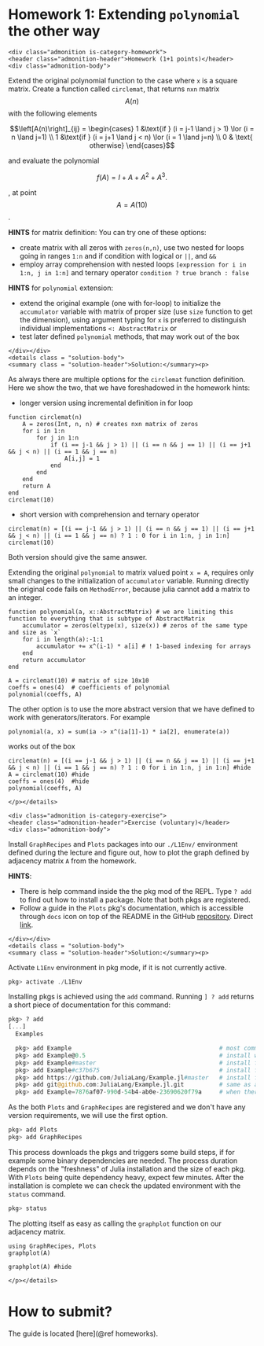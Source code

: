 # Homework 1: Extending `polynomial` the other way
```@raw html
<div class="admonition is-category-homework">
<header class="admonition-header">Homework (1+1 points)</header>
<div class="admonition-body">
```

Extend the original polynomial function to the case where `x` is a square matrix. Create a function called `circlemat`, that returns `nxn` matrix $$A(n)$$ with the following elements
```math
\left[A(n)\right]_{ij} = 
\begin{cases}
   1 &\text{if } (i = j-1 \land j > 1) \lor (i = n \land j=1) \\
   1 &\text{if } (i = j+1 \land j < n) \lor (i = 1 \land j=n) \\
   0 & \text{  otherwise}
\end{cases}
```
and evaluate the polynomial
```math
f(A) = I + A + A^2 + A^3.
```
, at point $$A = A(10)$$.

**HINTS** for matrix definition:
You can try one of these options:
- create matrix with all zeros with `zeros(n,n)`, use two nested for loops going in ranges `1:n` and if condition with logical or `||`, and `&&` 
- employ array comprehension with nested loops `[expression for i in 1:n, j in 1:n]` and ternary operator `condition ? true branch : false`

**HINTS** for `polynomial` extension:
- extend the original example (one with for-loop) to initialize the `accumulator` variable with matrix of proper size (use `size` function to get the dimension), using argument typing for `x` is preferred to distinguish individual implementations `<: AbstractMatrix`
or
- test later defined `polynomial` methods, that may work out of the box

```@raw html
</div></div>
<details class = "solution-body">
<summary class = "solution-header">Solution:</summary><p>
```

As always there are multiple options for the `circlemat` function definition. Here we show the two, that we have foreshadowed in the homework hints:

- longer version using incremental definition in for loop
```@repl 1
function circlemat(n)
    A = zeros(Int, n, n) # creates nxn matrix of zeros
    for i in 1:n
        for j in 1:n
            if (i == j-1 && j > 1) || (i == n && j == 1) || (i == j+1 && j < n) || (i == 1 && j == n)
                A[i,j] = 1
            end
        end
    end
    return A
end
circlemat(10)
```

- short version with comprehension and ternary operator
```@repl 1
circlemat(n) = [(i == j-1 && j > 1) || (i == n && j == 1) || (i == j+1 && j < n) || (i == 1 && j == n) ? 1 : 0 for i in 1:n, j in 1:n]
circlemat(10)
```
Both version should give the same answer.

Extending the original `polynomial` to matrix valued point `x = A`, requires only small changes to the initialization of `accumulator` variable. Running directly the original code fails on `MethodError`, because julia cannot add a matrix to an integer.
```@repl 1
function polynomial(a, x::AbstractMatrix) # we are limiting this function to everything that is subtype of AbstractMatrix
    accumulator = zeros(eltype(x), size(x)) # zeros of the same type and size as `x`
    for i in length(a):-1:1
        accumulator += x^(i-1) * a[i] # ! 1-based indexing for arrays
    end
    return accumulator
end
```

```@repl 1
A = circlemat(10) # matrix of size 10x10
coeffs = ones(4)  # coefficients of polynomial
polynomial(coeffs, A)
```

The other option is to use the more abstract version that we have defined to work with generators/iterators. For example
```@repl generator
polynomial(a, x) = sum(ia -> x^(ia[1]-1) * ia[2], enumerate(a))
```
works out of the box
```@repl generator
circlemat(n) = [(i == j-1 && j > 1) || (i == n && j == 1) || (i == j+1 && j < n) || (i == 1 && j == n) ? 1 : 0 for i in 1:n, j in 1:n] #hide
A = circlemat(10) #hide
coeffs = ones(4)  #hide
polynomial(coeffs, A)
```

```@raw html
</p></details>
```


```@raw html
<div class="admonition is-category-exercise">
<header class="admonition-header">Exercise (voluntary)</header>
<div class="admonition-body">
```
Install `GraphRecipes` and `Plots` packages into our `./L1Env/` environment defined during the lecture and figure out, how to plot the graph defined by adjacency matrix `A` from the homework.

**HINTS**:
- There is help command inside the the pkg mod of the REPL. Type `? add` to find out how to install a package. Note that both pkgs are registered.
- Follow a guide in the `Plots` pkg's documentation, which is accessible through `docs` icon on top of the README in the GitHub [repository](https://github.com/JuliaPlots/Plots.jl). Direct [link](http://docs.juliaplots.org/latest/graphrecipes/introduction/#GraphRecipes).

```@raw html
</div></div>
<details class = "solution-body">
<summary class = "solution-header">Solution:</summary><p>
```

Activate `L1Env` environment in pkg mode, if it is not currently active.
```julia
pkg> activate ./L1Env
```
Installing pkgs is achieved using the `add` command. Running `] ? add` returns a short piece of documentation for this command:
```julia
pkg> ? add
[...]
  Examples

  pkg> add Example                                          # most commonly used for registered pkgs (installs usually the latest release)
  pkg> add Example@0.5                                      # install with some specific version (realized through git tags)
  pkg> add Example#master                                   # install from master branch directly
  pkg> add Example#c37b675                                  # install from specific git commit
  pkg> add https://github.com/JuliaLang/Example.jl#master   # install from specific remote repository (when pkg is not registered)
  pkg> add git@github.com:JuliaLang/Example.jl.git          # same as above but using the ssh protocol
  pkg> add Example=7876af07-990d-54b4-ab0e-23690620f79a     # when there are multiple pkgs with the same name
```
As the both `Plots` and `GraphRecipes` are registered and we don't have any version requirements, we will use the first option.
```julia
pkg> add Plots
pkg> add GraphRecipes
```
This process downloads the pkgs and triggers some build steps, if for example some binary dependencies are needed. The process duration depends on the "freshness" of Julia installation and the size of each pkg. With `Plots` being quite dependency heavy, expect few minutes. After the installation is complete we can check the updated environment with the `status` command.
```julia
pkg> status
```

The plotting itself as easy as calling the `graphplot` function on our adjacency matrix.
```@repl 1
using GraphRecipes, Plots
graphplot(A)
```
```@example 1
graphplot(A) #hide
```

```@raw html
</p></details>
```

# How to submit?
The guide is located [here](@ref homeworks).
